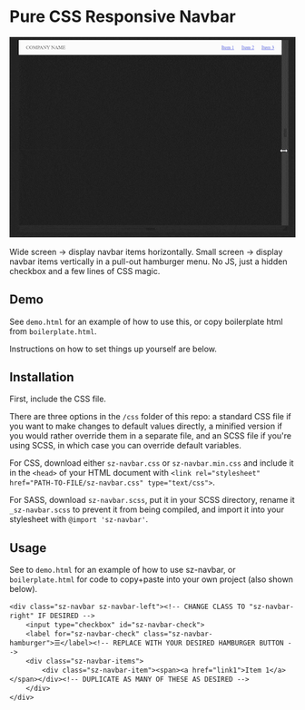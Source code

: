 # Pure CSS Responsive Navbar

![Demo Gif](demo.gif)

Wide screen -> display navbar items horizontally.
Small screen -> display navbar items vertically in a pull-out hamburger menu.
No JS, just a hidden checkbox and a few lines of CSS magic.

## Demo

See `demo.html` for an example of how to use this, or copy boilerplate html from `boilerplate.html`.

Instructions on how to set things up yourself are below.

## Installation

First, include the CSS file.

There are three options in the `/css` folder of this repo: a standard CSS file if you want to make changes to default values directly, a minified version if you would rather override them in a separate file, and an SCSS file if you're using SCSS, in which case you can override default variables.

For CSS, download either `sz-navbar.css` or `sz-navbar.min.css` and include it in the `<head>` of your HTML document with `<link rel="stylesheet" href="PATH-TO-FILE/sz-navbar.css" type="text/css">`.

For SASS, download `sz-navbar.scss`, put it in your SCSS directory, rename it `_sz-navbar.scss` to prevent it from being compiled, and import it into your stylesheet with `@import 'sz-navbar'`.

## Usage

See to `demo.html` for an example of how to use sz-navbar, or `boilerplate.html` for code to copy+paste into your own project (also shown below).

    <div class="sz-navbar sz-navbar-left"><!-- CHANGE CLASS TO "sz-navbar-right" IF DESIRED -->
        <input type="checkbox" id="sz-navbar-check">
        <label for="sz-navbar-check" class="sz-navbar-hamburger">☰</label><!-- REPLACE WITH YOUR DESIRED HAMBURGER BUTTON -->
        <div class="sz-navbar-items">
            <div class="sz-navbar-item"><span><a href="link1">Item 1</a></span></div><!-- DUPLICATE AS MANY OF THESE AS DESIRED -->
        </div>
    </div>